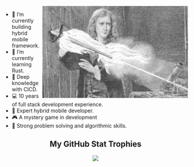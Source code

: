 
<img  align="right" height="250" src="./flaming_laser_sword.jpeg"/>

- 🧱 I’m currently building hybrid mobile framework.  
- 🌱 I’m currently learning Rust.
- 🔨 Deep knowledge with CICD.
- 💻 10 years of full stack development experience.
- 📱 Expert hybrid mobile developer.
- 🎮 A mystery game in development
- 🧮 Strong problem solving and algorithmic skills.

<h2 align="center"> My GitHub Stat Trophies </h2>

<p align="center">
  <img src="https://github-profile-trophy.vercel.app/?username=gitniko&row=1&column=6&margin-w=10" />
</p>
